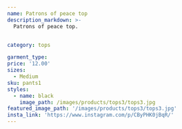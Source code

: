 ```yaml
---
name: Patrons of peace top
description_markdown: >-
  Patrons of peace top.


category: tops

garment_type:
price: '12.00'
sizes:
  - Medium
sku: pants1
styles:
  - name: black
    image_path: /images/products/tops3/tops3.jpg
featured_image_path: '/images/products/tops3/tops3.jpg'
insta_link: 'https://www.instagram.com/p/CByPHK0jBqR/'
---
```

